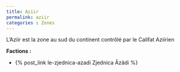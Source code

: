 ```yaml
---
title: Aziir
permalink: aziir
categories : Zones
---
```


L’Aziir est la zone au sud du continent contrôlé par le Califat Aziirien

**Factions :**
- {% post_link le-zjednica-azadi Zjednica Âzâdi %}
